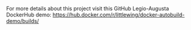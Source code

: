 For more details about this project visit this 
GitHub Legio-Augusta
DockerHub demo: https://hub.docker.com/r/littlewing/docker-autobuild-demo/builds/ 

